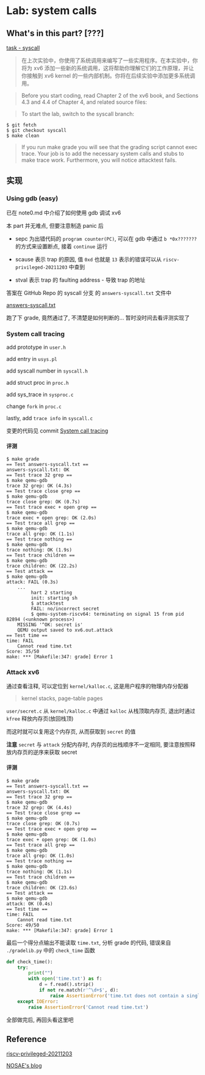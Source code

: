 # Lab: system calls

## What's in this part? [???]

[task - syscall](https://pdos.csail.mit.edu/6.S081/2024/labs/syscall.html)

> 在上次实验中，你使用了系统调用来编写了一些实用程序。在本实验中，你将为 xv6 添加一些新的系统调用，这将帮助你理解它们的工作原理，并让你接触到 xv6 kernel 的一些内部机制。你将在后续实验中添加更多系统调用。

> Before you start coding, read Chapter 2 of the xv6 book, and Sections 4.3 and 4.4 of Chapter 4, and related source files:

> To start the lab, switch to the syscall branch:

```shell
$ git fetch
$ git checkout syscall
$ make clean
```

> If you run make grade you will see that the grading script cannot exec trace. Your job is to add the necessary system calls and stubs to make trace work. Furthermore, you will notice attacktest fails.

## 实现

### Using gdb (easy)

已在 note0.md 中介绍了如何使用 gdb 调试 xv6

本 part 并无难点, 但要注意制造 panic 后

- sepc 为出错代码的 `program counter(PC)`, 可以在 gdb 中通过 `b *0x???????` 的方式来设置断点, 接着 `continue` 运行

- scause 表示 trap 的原因, 值 `0xd` 也就是 `13` 表示的错误可以从 `riscv-privileged-20211203` 中查到

- stval 表示 trap 的 faulting address - 导致 trap 的地址

答案在 GitHub Repo 的 syscall 分支 的 `answers-syscall.txt` 文件中

[answers-syscall.txt](https://github.com/n-WN/xv6-labs-2024/blob/7d2c0db0f9d19a67628731f90c2d7d782cd1bedc/answers-syscall.txt)

跑了下 grade, 竟然通过了, 不清楚是如何判断的... 暂时没时间去看评测实现了

### System call tracing

add prototype in `user.h`

add entry in `usys.pl`

add syscall number in `syscall.h`

add struct proc in `proc.h`

add sys_trace in `sysproc.c`

change `fork` in `proc.c`

lastly, add `trace info` in `syscall.c`

变更的代码见 commit [System call tracing](https://github.com/n-WN/xv6-labs-2024/commit/7d2c0db0f9d19a67628731f90c2d7d782cd1bedc)

#### 评测

```shell
$ make grade
== Test answers-syscall.txt == 
answers-syscall.txt: OK 
== Test trace 32 grep == 
$ make qemu-gdb
trace 32 grep: OK (4.3s) 
== Test trace close grep == 
$ make qemu-gdb
trace close grep: OK (0.7s) 
== Test trace exec + open grep == 
$ make qemu-gdb
trace exec + open grep: OK (2.0s) 
== Test trace all grep == 
$ make qemu-gdb
trace all grep: OK (1.1s) 
== Test trace nothing == 
$ make qemu-gdb
trace nothing: OK (1.9s) 
== Test trace children == 
$ make qemu-gdb
trace children: OK (22.2s) 
== Test attack == 
$ make qemu-gdb
attack: FAIL (0.3s) 
    ...
         hart 2 starting
         init: starting sh
         $ attacktest
         FAIL: no/incorrect secret
         $ qemu-system-riscv64: terminating on signal 15 from pid 82894 (<unknown process>)
    MISSING '^OK: secret is'
    QEMU output saved to xv6.out.attack
== Test time == 
time: FAIL 
    Cannot read time.txt
Score: 35/50
make: *** [Makefile:347: grade] Error 1
```

### Attack xv6

通过查看注释, 可以定位到 `kernel/kalloc.c`, 这是用户程序的物理内存分配器

> kernel stacks, page-table pages

`user/secret.c` 从 `kernel/kalloc.c` 中通过 `kalloc` 从栈顶取内存页, 退出时通过 `kfree` 释放内存页(放回栈顶)

而这时就可以复用这个内存页, 从而获取到 `secret` 的值

**注意** `secret` 与 `attack` 分配内存时, 内存页的出栈顺序不一定相同, 要注意按照释放内存页的逆序来获取 secret

#### 评测

```shell
$ make grade
== Test answers-syscall.txt == 
answers-syscall.txt: OK 
== Test trace 32 grep == 
$ make qemu-gdb
trace 32 grep: OK (4.4s) 
== Test trace close grep == 
$ make qemu-gdb
trace close grep: OK (0.7s) 
== Test trace exec + open grep == 
$ make qemu-gdb
trace exec + open grep: OK (1.0s) 
== Test trace all grep == 
$ make qemu-gdb
trace all grep: OK (1.0s) 
== Test trace nothing == 
$ make qemu-gdb
trace nothing: OK (1.1s) 
== Test trace children == 
$ make qemu-gdb
trace children: OK (23.6s) 
== Test attack == 
$ make qemu-gdb
attack: OK (0.4s) 
== Test time == 
time: FAIL 
    Cannot read time.txt
Score: 49/50
make: *** [Makefile:347: grade] Error 1
```

最后一个得分点输出不能读取 `time.txt`, 分析 grade 的代码, 错误来自 `./gradelib.py` 中的 `check_time` 函数

```python
def check_time():
    try:
        print("")
        with open('time.txt') as f:
            d = f.read().strip()
            if not re.match(r'^\d+$', d):
                raise AssertionError('time.txt does not contain a single integer (number of hours spent on the lab)')
    except IOError:
        raise AssertionError('Cannot read time.txt')
```

全部做完后, 再回头看这里吧

## Reference

[riscv-privileged-20211203](https://github.com/riscv/riscv-isa-manual/releases/download/Priv-v1.12/riscv-privileged-20211203.pdf)

[NOSAE's blog](https://nos-ae.github.io/)

